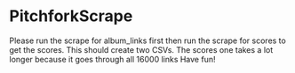 # PitchforkScrape
Please run the scrape for album_links first then run the scrape for scores to get the scores.  This should create two CSVs.  The scores one takes a lot longer because it goes through all 16000 links
Have fun!
